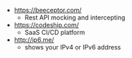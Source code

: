 - <https://beeceptor.com/> 
    - Rest API mocking and intercepting
- <https://codeship.com/> 
    - SaaS CI/CD platform
- <http://ip6.me/>
    - shows your IPv4 or IPv6 address

